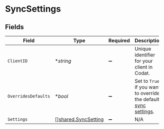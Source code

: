 # SyncSettings


## Fields

| Field                                                                                                                           | Type                                                                                                                            | Required                                                                                                                        | Description                                                                                                                     |
| ------------------------------------------------------------------------------------------------------------------------------- | ------------------------------------------------------------------------------------------------------------------------------- | ------------------------------------------------------------------------------------------------------------------------------- | ------------------------------------------------------------------------------------------------------------------------------- |
| `ClientID`                                                                                                                      | **string*                                                                                                                       | :heavy_minus_sign:                                                                                                              | Unique identifier for your client in Codat.                                                                                     |
| `OverridesDefaults`                                                                                                             | **bool*                                                                                                                         | :heavy_minus_sign:                                                                                                              | Set to `True` if you want to override the default [sync settings](https://docs.codat.io/knowledge-base/advanced-sync-settings). |
| `Settings`                                                                                                                      | [][shared.SyncSetting](../../../pkg/models/shared/syncsetting.md)                                                               | :heavy_minus_sign:                                                                                                              | N/A                                                                                                                             |